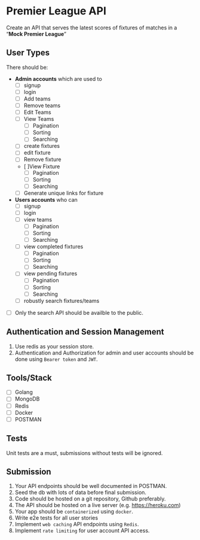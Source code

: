 # Premier League API

Create an API that serves the latest scores of fixtures of matches in a “**Mock Premier League**”

## User Types

There should be:

- **Admin accounts** which are used to
  - [ ] signup
  - [ ] login
  - [ ] Add teams
  - [ ] Remove teams
  - [ ] Edit Teams
  - [ ] View Teams 
    - [ ] Pagination
    - [ ] Sorting
    - [ ] Searching
  - [ ] create fixtures 
  - [ ] edit fixture
  - [ ] Remove fixture
  - [ ]View Fixture
    - [ ] Pagination
    - [ ] Sorting
    - [ ] Searching
  - [ ] Generate unique links for fixture
- **Users accounts** who can
  - [ ] signup
  - [ ] login
  - [ ] view teams
    - [ ] Pagination
    - [ ] Sorting
    - [ ] Searching
  - [ ] view completed fixtures
    - [ ] Pagination
    - [ ] Sorting
    - [ ] Searching
  - [ ] view pending fixtures
    - [ ] Pagination
    - [ ] Sorting
    - [ ] Searching
  - [ ] robustly search fixtures/teams
- [ ] Only the search API should be availble to the public.

## Authentication and Session Management
1. Use redis as your session store.
3. Authentication and Authorization for admin and user accounts should be done using `Bearer token` and `JWT`.

## Tools/Stack

- [ ] Golang
- [ ] MongoDB
- [ ] Redis
- [ ] Docker
- [ ] POSTMAN

## Tests

Unit tests are a must, submissions without tests will be ignored.

## Submission

1. Your API endpoints should be well documented in POSTMAN.
2. Seed the db with lots of data before final submission.
3. Code should be hosted on a git repository, Github preferably.
4. The API should be hosted on a live server (e.g. https://heroku.com)
5. Your app should be `containerized` using `docker`.
7. Write e2e tests for all user stories
8. Implement `web caching` API endpoints using `Redis`.
9. Implement `rate limiting` for user account API access.